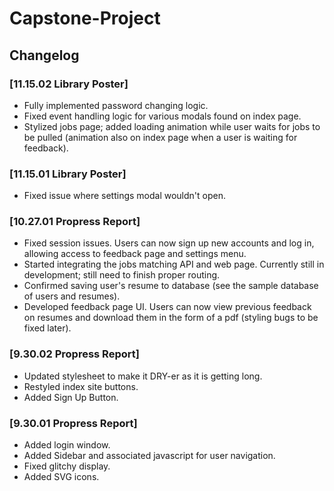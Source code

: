 # Capstone-Project

## Changelog

### [11.15.02 Library Poster]
- Fully implemented password changing logic.
- Fixed event handling logic for various modals found on index page.
- Stylized jobs page; added loading animation while user waits for jobs to be pulled
  (animation also on index page when a user is waiting for feedback).

### [11.15.01 Library Poster]
- Fixed issue where settings modal wouldn't open.

### [10.27.01 Propress Report]
- Fixed session issues. Users can now sign up new accounts and log in, allowing access to
  feedback page and settings menu.
- Started integrating the jobs matching API and web page. Currently still in development;
  still need to finish proper routing.
- Confirmed saving user's resume to database (see the sample database of users and resumes).
- Developed feedback page UI. Users can now view previous feedback on resumes and download
  them in the form of a pdf (styling bugs to be fixed later).

### [9.30.02 Propress Report]
- Updated stylesheet to make it DRY-er as it is getting long.
- Restyled index site buttons.
- Added Sign Up Button.

### [9.30.01 Propress Report]
- Added login window.
- Added Sidebar and associated javascript for user navigation.
- Fixed glitchy display.
- Added SVG icons.